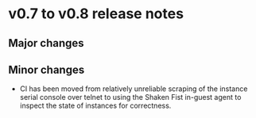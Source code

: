 # v0.7 to v0.8 release notes

## Major changes

## Minor changes

* CI has been moved from relatively unreliable scraping of the instance serial
  console over telnet to using the Shaken Fist in-guest agent to inspect the
  state of instances for correctness.